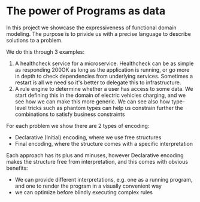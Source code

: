 # The power of Programs as data

In this project we showcase the expressiveness of functional domain modeling. The purpose is to privide us 
with a precise language to describe solutions to a problem.

We do this through 3 examples:

1. A healthcheck service for a microservice. Healthcheck can be as simple as responding 200OK as long as the application is running, or go more in depth to check dependencies from underlying services. Sometimes a restart is all we need so it's better to delegate this to infrastructure.
2. A rule engine to determine whether a user has access to some data. We start defining this in the domain of electric vehicles charging, and we see how we can make this more generic. We can see also how type-level tricks such as phantom types can help us constrain further the combinations to satisfy business constraints

For each problem we show there are 2 types of encoding:
- Declarative (Initial) encoding, where we use free structures
- Final encoding, where the structure comes with a specific interpretation

Each approach has its plus and minuses, however Declarative encoding makes the structure free from interpretation, and this comes with obvious benefits:
- We can provide different interpretations, e.g. one as a running program, and one to render the program in a visually convenient way
- we can optimize before blindly executing complex rules

